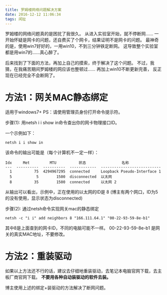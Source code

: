 ```yaml
---
title: 罗姆楼网络问题解决方案
date: 2016-12-12 11:06:34
tags: 闲扯
---
```


罗姆楼的网络问题真的是困扰了我很久。
从进入实验室开始，就不停断网……
一开始怀疑是网卡的问题，还自费买了个网卡，结果证明不是网卡的问题。
最神奇的是，使用win7好好的，一用win10，不到三分钟铁定断网。
这导致整个实验室都是用win7的……真心醉了。

<!--more-->

后来找到了下面的方法，再加上自己的摸索，终于解决了这个问题。
不过，我猜，在我痛苦期间罗姆楼的网应该也整顿过……
再加上win10不断更新完善，
反正现在已经完全不会断网了。

# 方法1：网关MAC静态绑定
适用于windows7+
PS：请使用管理员身份打开命令提示符。

步骤(1): 用netsh i i show in命令查出你的网卡物理接口ID。

一个示例如下：

```
netsh i i show in
```

该命令的输出可能是（每个计算机不一定一样）：

```
Idx     Met         MTU          状态                名称
---  ----------  ----------  ------------  ---------------------------
  1          75  4294967295  connected     Loopback Pseudo-Interface 1
  5           5        1500  disconnected  以太网
  8          35        1500  connected     以太网 2
```

从输出可以看出，示例中，正在使用的以太网的ID是 8
(博主有两个网口，ID为5的没有使用，显示状态为disconnected)
 
步骤(2): 通过netsh命令实现网关mac的静态绑定

```
netsh -c "i i" add neighbors 8 "166.111.64.1" "00-22-93-59-8e-b1"
```

其中8是上面查到的网卡ID，不同的电脑可能不一样。
00-22-93-59-8e-b1 是网关的真实MAC地址，不要修改。

# 方法2：重装驱动
如果以上方法还不行的话，建议去仔细地重装驱动，去笔记本电脑官网下载，去主板厂商官网下载。
**不要用各种自动装驱动的软件去装。**

博主使用上述的绑定+装驱动的方法解决了断网问题。


